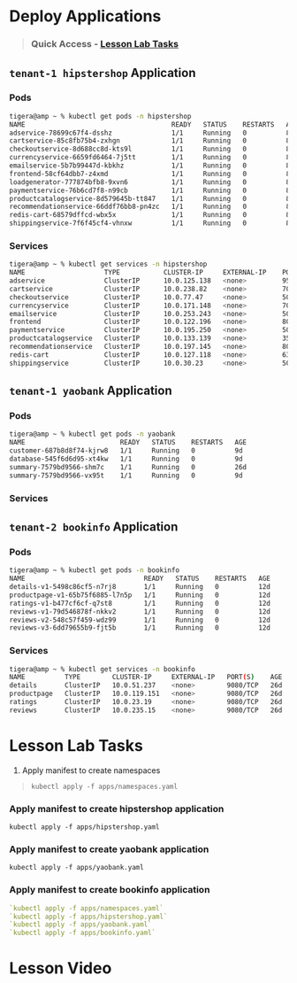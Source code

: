 # Deploy Applications

> ### Quick Access - [Lesson Lab Tasks](#Lesson-Lab-Tasks) 

## `tenant-1 hipstershop` Application

### Pods
```bash
tigera@amp ~ % kubectl get pods -n hipstershop 
NAME                                     READY   STATUS    RESTARTS   AGE
adservice-78699c67f4-dsshz               1/1     Running   0          8d
cartservice-85c8fb75b4-zxhgn             1/1     Running   0          8d
checkoutservice-8d688cc8d-kts9l          1/1     Running   0          8d
currencyservice-6659fd6464-7j5tt         1/1     Running   0          8d
emailservice-5b7b99447d-kbkhz            1/1     Running   0          8d
frontend-58cf64dbb7-z4xmd                1/1     Running   0          8d
loadgenerator-777874bfb8-9xvn6           1/1     Running   0          8d
paymentservice-76b6cd7f8-n99cb           1/1     Running   0          8d
productcatalogservice-8d579645b-tt847    1/1     Running   0          8d
recommendationservice-66ddf76bb8-pn4zc   1/1     Running   0          8d
redis-cart-68579dffcd-wbx5x              1/1     Running   0          8d
shippingservice-7f6f45cf4-vhnxw          1/1     Running   0          8d
```

### Services

```bash
tigera@amp ~ % kubectl get services -n hipstershop
NAME                    TYPE           CLUSTER-IP     EXTERNAL-IP    PORT(S)        AGE
adservice               ClusterIP      10.0.125.138   <none>         9555/TCP       8d
cartservice             ClusterIP      10.0.238.82    <none>         7070/TCP       8d
checkoutservice         ClusterIP      10.0.77.47     <none>         5050/TCP       8d
currencyservice         ClusterIP      10.0.171.148   <none>         7000/TCP       8d
emailservice            ClusterIP      10.0.253.243   <none>         5000/TCP       8d
frontend                ClusterIP      10.0.122.196   <none>         80/TCP         8d
paymentservice          ClusterIP      10.0.195.250   <none>         50051/TCP      8d
productcatalogservice   ClusterIP      10.0.133.139   <none>         3550/TCP       8d
recommendationservice   ClusterIP      10.0.197.145   <none>         8080/TCP       8d
redis-cart              ClusterIP      10.0.127.118   <none>         6379/TCP       8d
shippingservice         ClusterIP      10.0.30.23     <none>         50051/TCP      8d
```

## `tenant-1 yaobank` Application

### Pods

```bash
tigera@amp ~ % kubectl get pods -n yaobank
NAME                        READY   STATUS    RESTARTS   AGE
customer-687b8d8f74-kjrw8   1/1     Running   0          9d
database-545f6d6d95-xt4kw   1/1     Running   0          9d
summary-7579bd9566-shm7c    1/1     Running   0          26d
summary-7579bd9566-vx95t    1/1     Running   0          9d
```

### Services


## `tenant-2 bookinfo` Application

### Pods

```bash
tigera@amp ~ % kubectl get pods -n bookinfo
NAME                              READY   STATUS    RESTARTS   AGE
details-v1-5498c86cf5-n7rj8       1/1     Running   0          12d
productpage-v1-65b75f6885-l7n5p   1/1     Running   0          12d
ratings-v1-b477cf6cf-q7st8        1/1     Running   0          12d
reviews-v1-79d546878f-nkkv2       1/1     Running   0          12d
reviews-v2-548c57f459-wdz99       1/1     Running   0          12d
reviews-v3-6dd79655b9-fjt5b       1/1     Running   0          12d
```

### Services

```bash
tigera@amp ~ % kubectl get services -n bookinfo
NAME          TYPE        CLUSTER-IP     EXTERNAL-IP   PORT(S)    AGE
details       ClusterIP   10.0.51.237    <none>        9080/TCP   26d
productpage   ClusterIP   10.0.119.151   <none>        9080/TCP   26d
ratings       ClusterIP   10.0.23.19     <none>        9080/TCP   26d
reviews       ClusterIP   10.0.235.15    <none>        9080/TCP   26d
```

# Lesson Lab Tasks

1. Apply manifest to create namespaces

> `kubectl apply -f apps/namespaces.yaml`

### Apply manifest to create hipstershop application

`kubectl apply -f apps/hipstershop.yaml`

### Apply manifest to create yaobank application

`kubectl apply -f apps/yaobank.yaml`

### Apply manifest to create bookinfo application

```yaml
`kubectl apply -f apps/namespaces.yaml`
`kubectl apply -f apps/hipstershop.yaml`
`kubectl apply -f apps/yaobank.yaml`
`kubectl apply -f apps/bookinfo.yaml`
```

# Lesson Video